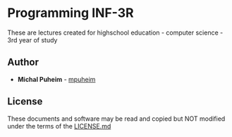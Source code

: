 # Programming INF-3R

These are lectures created for highschool education - computer science - 3rd year of study

## Author

* **Michal Puheim** - [mpuheim](https://github.com/mpuheim)

## License

These documents and software may be read and copied but NOT modified under the terms of the [LICENSE.md](../LICENSE.md) 
